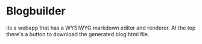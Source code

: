 # Blogbuilder


its a webapp that has a WYSIWYG markdown editor and renderer.
At the top there's a button to download the generated blog html file.
